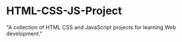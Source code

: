 # HTML-CSS-JS-Project
"A collection of HTML CSS and JavaScript projects for learning Web development."
